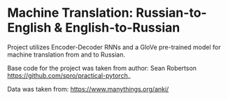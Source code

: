 # Machine Translation: Russian-to-English & English-to-Russian
Project utilizes Encoder-Decoder RNNs and a GloVe pre-trained model for machine translation from and to Russian.

Base code for the project was taken from author: Sean Robertson https://github.com/spro/practical-pytorch_

Data was taken from: https://www.manythings.org/anki/


